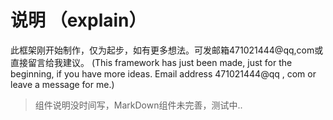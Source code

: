 # 说明 （explain）
此框架刚开始制作，仅为起步，如有更多想法。可发邮箱471021444@qq,com或直接留言给我建议。
(This framework has just been made, just for the beginning, if you have more ideas. Email address 471021444@qq , com or leave a message for me.) 
> 组件说明没时间写，MarkDown组件未完善，测试中..
